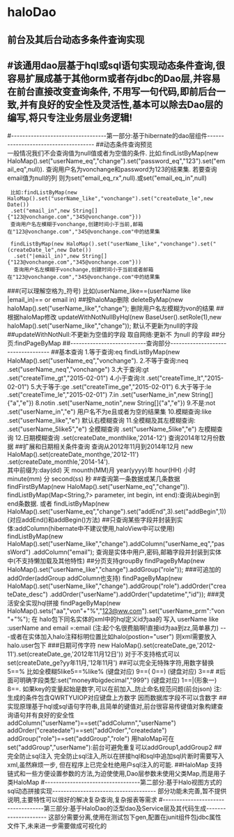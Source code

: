 haloDao
=======

前台及其后台动态多条件查询实现
--------
#该通用dao层基于hql或sql语句实现动态条件查询,很容易扩展成基于其他orm或者存jdbc的Dao层,并容易在前台直接改变查询条件,
不用写一句代码,即前后台一致,并有良好的安全性及灵活性,基本可以除去Dao层的编写,将只专注业务层业务逻辑!
--------
#----------------------------------第一部分:基于hibernate的dao层组件-------------------------------------
##动态条件查询预览  
     一般情况我们不会查询值为null值或者为空值的条件.
     比如:findListByMap(new HaloMap().set("userName_eq","change").set("password_eq","123").set("email_eq",null)).
     查询用户名为vonchange和password为123的结果集.
     若要查询email值为null的列 则为set("email_eq_rx",null).或set("email_eq_in",null)

     比如:findListByMap(new HaloMap().set("userName_like","vonchange").set("createDate_le",new Date())
     .set("email_in",new String[]{"123@vonchange.com","345@vonchange.com"}))
     查询用户名左模糊于vonchange,创建时间小于当前,邮箱在"123@vonchange.com","345@vonchange.com"中的结果集
     
     findListByMap(new HaloMap().set("userName_like","vonchange").set("(createDate_le",new Date())
      .set("|email_in)",new String[]{"123@vonchange.com","345@vonchange.com"}))
      查询用户名左模糊于vonchange,创建时间小于当前或者邮箱在"123@vonchange.com","345@vonchange.com"中的结果集
    
###(可以理解空格为_符号) 
      比如(userName_like==(userName like    |email_in)== or email in)
##按haloMap删除
     deleteByMap(new haloMap().set("userName_like","change");
     删除用户名左模糊为von的结果
##根据haloMap修改
     updateWithNotNullByHql(new BaseUser().setRole(1),new haloMap().set("userName_like","change"));
     默认不更新为null的字段
##updateWithNotNull:不更新为空值的字段
      取自网络:更新不 为null 的字段
##分页:findPageByMap
##---------------------------查询部分-----------------------------------
##基本查询
        1.等于查询:eq     findListByMap(new HaloMap().set("userName_eq","vonchange").
        2.不等于查询:neq    .set("userName_neq","vonchange")
        3.大于查询:gt     .set("createTime_gt","2015-02-01")
        4.小于查询:lt      .set("createTime_lt","2015-02-01")
        5.大于等于:ge      .set("createTime_ge","2015-02-01")
        6.大于等于:le      .set("createTime_le","2015-02-01")
        7.in                    .set("userName_in",new String[]{"a","e"}) 
        8.notin               .set("userName_notin",new String[]{"a","e"}) 
        9.不是:not           .set("userName_in","e")  用户名不为e且或者为空的结果集
        10.模糊查询:like  .set("userName_like","e") 默认右模糊查询
        11.全模糊及其左模糊查询:  .set("userName_5like5","e") 全模糊查询 .set("userName_5like","e") 左模糊查询
        12.日期模糊查询   .set(createDate_monthlike,'2014-12') 查询2014年12月份数据
##扩展和日期相关条件查询
     查询从2012年11月到2014年12月 new HaloMap().set(createDate_monthge,'2012-11')
     .set(createDate_monthle,'2014-14').  
     其中前缀为:day(dd) 天 mounth(MM)月 year(yyyy)年 hour(HH) 小时  minute(mm) 分 second(ss) 秒
##查询第一条数据或某几条数据
        findFirstByMap(new HaloMap().set("userName_eq","change")).
        findListByMap(Map<String,?> parameter, int begin, int end):查询从begin到end条数据.
       或者 findListByMap(new HaloMap().set("userName_eq","change").set("addEnd",3).set("addBegin",1))
       (对应addEnd()和addBegin()方法)
##只查询某些字段并封装到实体:addColumn(hibernate中不建议使用,haloView中可以使用)
          findListByMap(new HaloMap().set("userName_like","change").addColumn("userName_eq","passWord")
          .addColumn("email");
          查询是实体中用户,密码,邮箱字段并封装到实体中(不支持懒加载及其他特性)
##分页支持groupBy
         findPageByMap(new HaloMap().set("userName_like","change").addGroup("role"));
###可追加的addOrder(addGroup addColumn也支持)
          findPageByMap(new HaloMap().set("userName_like","change").addGroup("role").addOrder("createDate_desc")
          .addOrder("userName").addOrder("updatetime","id"));
###灵活安全实现hql拼接
           findPageByMap(new HaloMap().sets("aa","von"+"%","123@ww.com").set("userName_prm":"von"+"%");
           在 halo包下同名实体的xml中的hql定义id为aa的  写入 userName like :userName and email =:email
            (注:起个名很费脑啊!直接id为aa到zz,简单暴力)
            ---或者在实体加入halo注释标明位置比如halo(postion="user") 则xml需要放入halo.user包下
###日期可传字符
        new HaloMap().set(createDate_ge,'2012-11').set(createDate_ge,'2012年11月12日'))
        对于不支持格式可以set(createDate_ge?yy年11月,'12年11月')
##可以完全无特殊字符,用数字替换
          5==% 比如全模糊5like5==%like% (键盘对应)
          9==( 0==) (键盘对应)
          3==# #后面可明确字段类型:set("money#bigdecimal","999") (键盘对应)
           1==|(形象一) 8==.
          如果key的变量起始是数字,可以在前加入_防止命名规范问题(前台json)
          注:生成的条件包含QWRTYUIOP对应键盘上方数字
          因而数据库字段不可以含数字
##实现原理基于hql或sql语句字符串,且简单的键值对,前台很容易传键值对象构建查询语句并有良好的安全性
         addColumn("userName")==set("addColumn","userName") 
         addOrder("createdate")==set("addOrder","createdate")
         addGroup("role")==set("addGroup","role") 
         用haloMap可在set("addGroup","userName"):前台可避免重复可以addGroup1,addGroup2 
##完全防止sql注入
         完全防止sql注入,所以在拼接hql和sql中追加sql片断时需要写入xml,虽然麻烦一步,
         但在程序上已完全杜绝用户sql注入的可能.
##HaloMap
          支持链式和一些方便设置参数的方法,为迫使使用,Dao层参数未使用父类Map,而是用子类HaloMap
#----------------------------------第二部分:基于Halo视图方式的sql动态拼接实现-------------------------------------
          部分功能未完善,暂不提供说明,主要特性可以很好的解决复杂查询,复杂报表等需求
#-----------------------------------第三部分:基于HaloDao的泛型dao及Service层及其代码生成---------------------
          这部分需要分离,使用在测试包下gen,配置在junit组件包jdbc属性文件下,未来进一步需要做成可视化的

         
